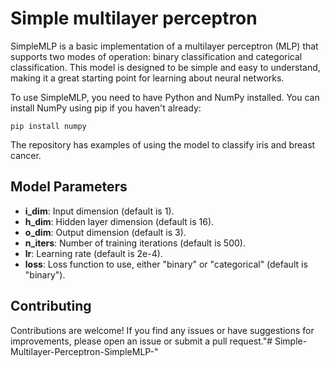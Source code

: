 # Simple multilayer perceptron

SimpleMLP is a basic implementation of a multilayer perceptron (MLP) that supports two modes of operation: binary classification and categorical classification. This model is designed to be simple and easy to understand, making it a great starting point for learning about neural networks.

To use SimpleMLP, you need to have Python and NumPy installed. You can install NumPy using pip if you haven't already:

```
pip install numpy
```

The repository has examples of using the model to classify iris and breast cancer.

## Model Parameters

- **i_dim**: Input dimension (default is 1).
- **h_dim**: Hidden layer dimension (default is 16).
- **o_dim**: Output dimension (default is 3).
- **n_iters**: Number of training iterations (default is 500).
- **lr**: Learning rate (default is 2e-4).
- **loss**: Loss function to use, either "binary" or "categorical" (default is "binary").

## Contributing

Contributions are welcome! If you find any issues or have suggestions for improvements, please open an issue or submit a pull request."# Simple-Multilayer-Perceptron-SimpleMLP-" 
